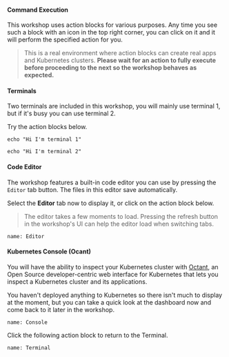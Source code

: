 #### Command Execution
This workshop uses action blocks for various purposes.
Any time you see such a block with an icon in the top right corner, you can click on it and it will perform the specified action for you.

> This is a real environment where action blocks can create real apps and Kubernetes clusters.
> **Please wait for an action to fully execute before proceeding to the next so the workshop behaves as expected.**

#### Terminals
Two terminals are included in this workshop, you will mainly use terminal 1, but if it's busy you can use terminal 2.

Try the action blocks below.
```execute-1
echo "Hi I'm terminal 1"
```
```execute-2
echo "Hi I'm terminal 2"
```

#### Code Editor
The workshop features a built-in code editor you can use by pressing the `Editor` tab button.
The files in this editor save automatically.

Select the **Editor** tab now to display it, or click on the action block below.
> The editor takes a few moments to load.
> Pressing the refresh button in the workshop's UI can help the editor load when switching tabs.
```dashboard:open-dashboard
name: Editor
```

#### Kubernetes Console (Ocant)
You will have the ability to inspect your Kubernetes cluster with [Octant](https://github.com/vmware-tanzu/octant), an Open Source developer-centric web interface for Kubernetes that lets you inspect a Kubernetes cluster and its applications.

You haven't deployed anything to Kubernetes so there isn't much to display at the moment, but you can take a quick look at the dashboard now and come back to it later in the workshop.

```dashboard:open-dashboard
name: Console
```

Click the following action block to return to the Terminal.
```dashboard:open-dashboard
name: Terminal
```
